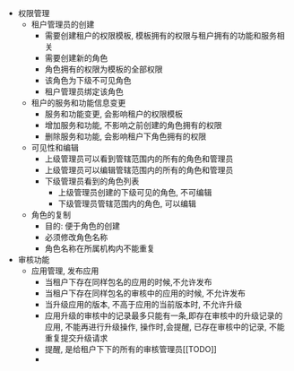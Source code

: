 - 权限管理
	- 租户管理员的创建
		- 需要创建租户的权限模板, 模板拥有的权限与租户拥有的功能和服务相关
		- 需要创建新的角色
		- 角色拥有的权限为模板的全部权限
		- 该角色为下级不可见角色
		- 租户管理员绑定该角色
	- 租户的服务和功能信息变更
		- 服务和功能变更, 会影响租户的权限模板 
		- 增加服务和功能, 不影响之前创建的角色拥有的权限
		- 删除服务和功能, 会影响租户下角色拥有的权限
	- 可见性和编辑
		- 上级管理员可以看到管辖范围内的所有的角色和管理员
		- 上级管理员可以编辑管辖范围内的所有的角色和管理员
		- 下级管理员看到的角色列表
			- 上级管理员创建的下级可见的角色, 不可编辑
			- 下级管理员管辖范围内的角色, 可以编辑
	- 角色的复制
		- 目的: 便于角色的创建
		- 必须修改角色名称
		- 角色名称在所属机构内不能重复
- 审核功能
	- 应用管理, 发布应用
		- 当租户下存在同样包名的应用的时候,不允许发布
		- 当租户下存在同样包名的审核中的应用的时候, 不允许发布
		- 当升级应用的版本, 不高于应用的当前版本时, 不允许升级
		- 应用升级的审核中的记录最多只能有一条,即存在审核中的升级记录的应用, 不能再进行升级操作, 操作时,会提醒, 已存在审核中的记录, 不能重复提交升级请求
		- 提醒, 是给租户下下的所有的审核管理员[[TODO]]
		- 